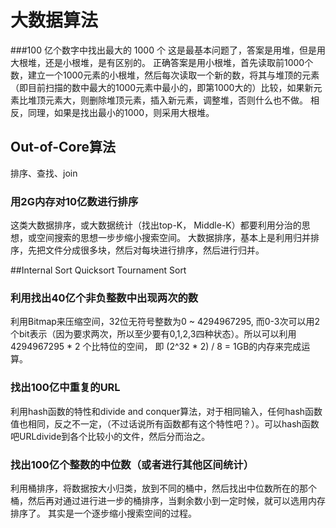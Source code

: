 # 大数据算法


###100 亿个数字中找出最大的 1000 个
这是最基本问题了，答案是用堆，但是用大根堆，还是小根堆，是有区别的。
正确答案是用小根堆，首先读取前1000个数，建立一个1000元素的小根堆，然后每次读取一个新的数，将其与堆顶的元素（即目前扫描的数中最大的1000元素中最小的，即第1000大的）比较，如果新元素比堆顶元素大，则删除堆顶元素，插入新元素，调整堆，否则什么也不做。
相反，同理，如果是找出最小的1000，则采用大根堆。
## Out-of-Core算法
排序、查找、join
### 用2G内存对10亿数进行排序
这类大数据排序，或大数据统计（找出top-K， Middle-K）都要利用分治的思想，或空间搜索的思想一步步缩小搜索空间。
大数据排序，基本上是利用归并排序，先把文件分成很多块，然后对每块进行排序，然后进行归并。

##Internal Sort
Quicksort 
Tournament Sort

### 利用找出40亿个非负整数中出现两次的数
 利用Bitmap来压缩空间，32位无符号整数为0 ~ 4294967295, 而0-3次可以用2个bit表示（因为要求两次，所以至少要有0,1,2,3四种状态）。所以可以利用4294967295 * 2 个比特位的空间， 即 (2^32 * 2) / 8 = 1GB的内存来完成运算。 
 
 ### 找出100亿中重复的URL
 利用hash函数的特性和divide and conquer算法，对于相同输入，任何hash函数值也相同，反之不一定，（不过话说所有函数都有这个特性吧？）。可以hash函数吧URLdivide到各个比较小的文件，然后分而治之。

### 找出100亿个整数的中位数（或者进行其他区间统计）
利用桶排序，将数据按大小归类，放到不同的桶中，然后找出中位数所在的那个桶，然后再对通过进行进一步的桶排序，当剩余数小到一定时候，就可以选用内存排序了。
其实是一个逐步缩小搜索空间的过程。

